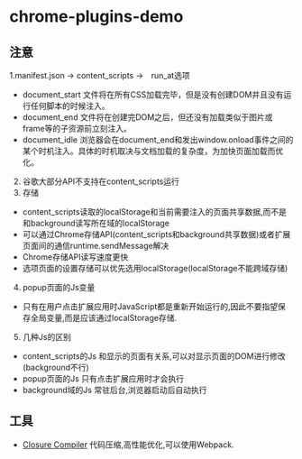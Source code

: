 # chrome-plugins-demo

## 注意
1.manifest.json -> content_scripts ->　run_at选项　
- document_start 文件将在所有CSS加载完毕，但是没有创建DOM并且没有运行任何脚本的时候注入。
- document_end 文件将在创建完DOM之后，但还没有加载类似于图片或frame等的子资源前立刻注入。
- document_idle 浏览器会在document_end和发出window.onload事件之间的某个时机注入。具体的时机取决与文档加载的复杂度，为加快页面加载而优化。

2. 谷歌大部分API不支持在content_scripts运行
3. 存储
- content_scripts读取的localStorage和当前需要注入的页面共享数据,而不是和background读写所在域的localStorage
- 可以通过Chrome存储API(content_scripts和background共享数据)或者扩展页面间的通信runtime.sendMessage解决
- Chrome存储API读写速度更快
- 选项页面的设置存储可以优先选用localStorage(localStorage不能跨域存储)
4. popup页面的Js变量
- 只有在用户点击扩展应用时JavaScript都是重新开始运行的,因此不要指望保存全局变量,而是应该通过localStorage存储.
5. 几种Js的区别
- content_scripts的Js 和显示的页面有关系,可以对显示页面的DOM进行修改(background不行)
- popup页面的Js 只有点击扩展应用时才会执行
- background域的Js 常驻后台,浏览器启动后自动执行



## 工具
 - [Closure Compiler](https://github.com/google/closure-compiler-js)
 代码压缩,高性能优化,可以使用Webpack.